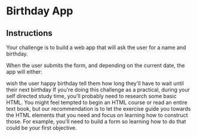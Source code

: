 # Birthday App

## Instructions

Your challenge is to build a web app that will ask the user for a name and birthday.

When the user submits the form, and depending on the current date, the app will either:

wish the user happy birthday
tell them how long they'll have to wait until their next birthday
If you're doing this challenge as a practical, during your self directed study time, you'll probably need to research some basic HTML. You might feel tempted to begin an HTML course or read an entire text book, but our recommendation is to let the exercise guide you towards the HTML elements that you need and focus on learning how to construct those. For example, you'll need to build a form so learning how to do that could be your first objective.
